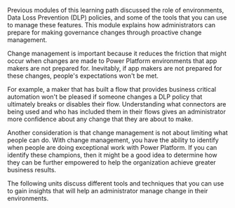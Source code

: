 Previous modules of this learning path discussed the role of
environments, Data Loss Prevention (DLP) policies, and some of the tools
that you can use to manage these features. This module explains 
how administrators can prepare for making governance changes through 
proactive change management.

Change management is important because it reduces the friction that might occur
when changes are made to Power Platform environments that app makers are
not prepared for. Inevitably, if app makers are not prepared for these changes,
people's expectations won't be met. 

For example, a maker that has built a flow that provides business critical 
automation won't be pleased if someone changes a DLP policy that ultimately 
breaks or disables their flow. Understanding what connectors are being 
used and who has included them in their flows gives an administrator more
confidence about any change that they are about to make.

Another consideration is that change management is not about limiting
what people can do. With change management, you have the ability 
to identify when people are doing exceptional work with Power Platform. 
If you can identify these champions, then it might be a good idea to determine 
how they can be further empowered to help the organization achieve greater
business results.

The following units discuss different tools and techniques that 
you can use to gain insights that will help an administrator manage change 
in their environments.

